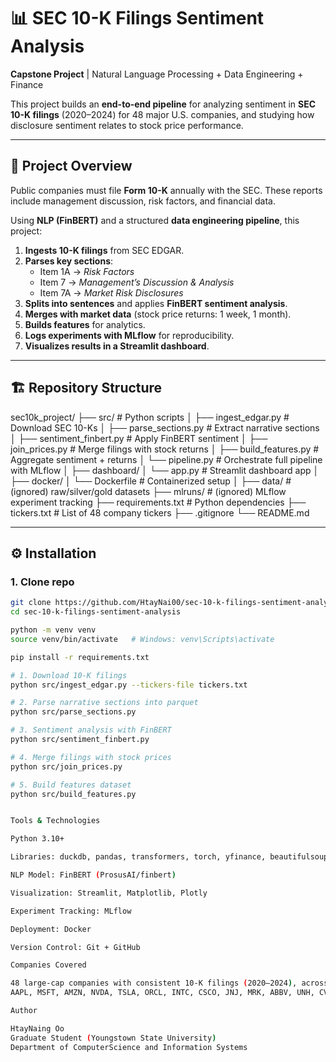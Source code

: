# 📊 SEC 10-K Filings Sentiment Analysis

**Capstone Project** | Natural Language Processing + Data Engineering + Finance  

This project builds an **end-to-end pipeline** for analyzing sentiment in **SEC 10-K filings** (2020–2024) for 48 major U.S. companies, and studying how disclosure sentiment relates to stock price performance.

---

## 📌 Project Overview
Public companies must file **Form 10-K** annually with the SEC. These reports include management discussion, risk factors, and financial data.  

Using **NLP (FinBERT)** and a structured **data engineering pipeline**, this project:

1. **Ingests 10-K filings** from SEC EDGAR.  
2. **Parses key sections**:  
   - Item 1A → *Risk Factors*  
   - Item 7 → *Management’s Discussion & Analysis*  
   - Item 7A → *Market Risk Disclosures*  
3. **Splits into sentences** and applies **FinBERT sentiment analysis**.  
4. **Merges with market data** (stock price returns: 1 week, 1 month).  
5. **Builds features** for analytics.  
6. **Logs experiments with MLflow** for reproducibility.  
7. **Visualizes results in a Streamlit dashboard**.  

---

## 🏗️ Repository Structure

sec10k_project/
├── src/ # Python scripts
│ ├── ingest_edgar.py # Download SEC 10-Ks
│ ├── parse_sections.py # Extract narrative sections
│ ├── sentiment_finbert.py # Apply FinBERT sentiment
│ ├── join_prices.py # Merge filings with stock returns
│ ├── build_features.py # Aggregate sentiment + returns
│ └── pipeline.py # Orchestrate full pipeline with MLflow
│
├── dashboard/
│ └── app.py # Streamlit dashboard app
│
├── docker/
│ └── Dockerfile # Containerized setup
│
├── data/ # (ignored) raw/silver/gold datasets
├── mlruns/ # (ignored) MLflow experiment tracking
├── requirements.txt # Python dependencies
├── tickers.txt # List of 48 company tickers
├── .gitignore
└── README.md


---

## ⚙️ Installation
### 1. Clone repo
```bash
git clone https://github.com/HtayNai00/sec-10-k-filings-sentiment-analysis.git
cd sec-10-k-filings-sentiment-analysis

python -m venv venv
source venv/bin/activate   # Windows: venv\Scripts\activate

pip install -r requirements.txt

# 1. Download 10-K filings
python src/ingest_edgar.py --tickers-file tickers.txt

# 2. Parse narrative sections into parquet
python src/parse_sections.py

# 3. Sentiment analysis with FinBERT
python src/sentiment_finbert.py

# 4. Merge filings with stock prices
python src/join_prices.py

# 5. Build features dataset
python src/build_features.py


Tools & Technologies

Python 3.10+

Libraries: duckdb, pandas, transformers, torch, yfinance, beautifulsoup4, tqdm

NLP Model: FinBERT (ProsusAI/finbert)

Visualization: Streamlit, Matplotlib, Plotly

Experiment Tracking: MLflow

Deployment: Docker

Version Control: Git + GitHub

Companies Covered

48 large-cap companies with consistent 10-K filings (2020–2024), across Technology, Healthcare, Consumer, Energy, and Industrials. Examples:
AAPL, MSFT, AMZN, NVDA, TSLA, ORCL, INTC, CSCO, JNJ, MRK, ABBV, UNH, CVS, COST, HD, NKE, MCD, SBUX, XOM, CVX, BA, LMT, UPS, FDX, ...

Author

HtayNaing Oo
Graduate Student (Youngstown State University)
Department of ComputerScience and Information Systems